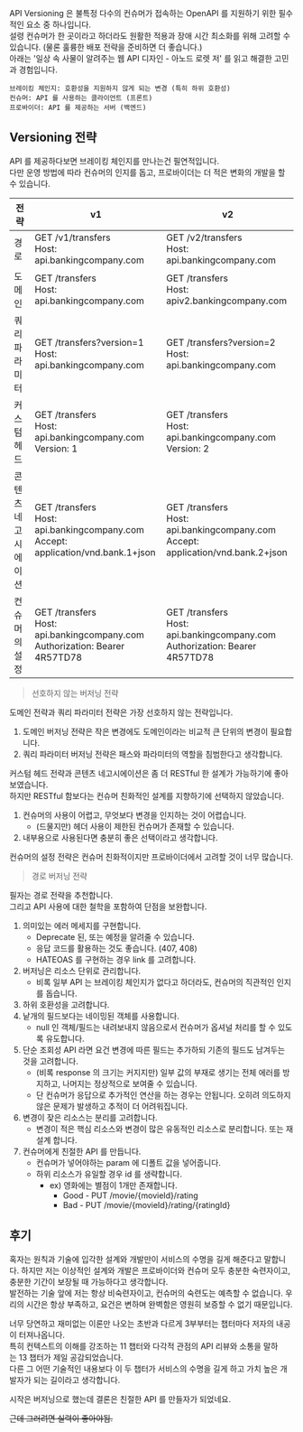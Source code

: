 API Versioning 은 불특정 다수의 컨슈머가 접속하는 OpenAPI 를 지원하기 위한 필수적인 요소 중 하나입니다.  
설령 컨슈머가 한 곳이라고 하더라도 원활한 적용과 장애 시간 최소화를 위해 고려할 수 있습니다. (물론 훌륭한 배포 전략을 준비하면 더 좋습니다.)  
아래는 '일상 속 사물이 알려주는 웹 API 디자인 - 아노드 로렛 저' 를 읽고 해결한 고민과 경험입니다.

```text
브레이킹 체인지: 호환성을 지원하지 않게 되는 변경 (특히 하위 호환성)
컨슈머: API 를 사용하는 클라이언트 (프론트) 
프로바이더: API 를 제공하는 서버 (백엔드)
```

## Versioning 전략

API 를 제공하다보면 브레이킹 체인지를 만나는건 필연적입니다.  
다만 운영 방법에 따라 컨슈머의 인지를 돕고, 프로바이더는 더 적은 변화의 개발을 할 수 있습니다.

| 전략                | v1                                                                                    | v2                                                                                    |
| ------------------- | ------------------------------------------------------------------------------------- | ------------------------------------------------------------------------------------- |
| 경로                | GET /v1/transfers<br>Host: api.bankingcompany.com                                     | GET /v2/transfers<br>Host: api.bankingcompany.com                                     |
| 도메인              | GET /transfers<br>Host: api.bankingcompany.com                                        | GET /transfers<br>Host: apiv2.bankingcompany.com                                      |
| 쿼리 파라미터       | GET /transfers?version=1<br>Host: api.bankingcompany.com                              | GET /transfers?version=2<br>Host: api.bankingcompany.com                              |
| 커스텀 헤드         | GET /transfers<br>Host: api.bankingcompany.com<br>Version: 1                          | GET /transfers<br>Host: api.bankingcompany.com<br>Version: 2                          |
| 콘텐츠 네고시에이션 | GET /transfers<br>Host: api.bankingcompany.com<br>Accept: application/vnd.bank.1+json | GET /transfers<br>Host: api.bankingcompany.com<br>Accept: application/vnd.bank.2+json |
| 컨슈머의 설정       | GET /transfers<br>Host: api.bankingcompany.com<br>Authorization: Bearer 4R57TD78      | GET /transfers<br>Host: api.bankingcompany.com<br>Authorization: Bearer 4R57TD78      |

> 선호하지 않는 버저닝 전략

도메인 전략과 쿼리 파라미터 전략은 가장 선호하지 않는 전략입니다.

1. 도메인 버저닝 전략은 작은 변경에도 도메인이라는 비교적 큰 단위의 변경이 필요합니다.
2. 쿼리 파라미터 버저닝 전략은 패스와 파라미터의 역할을 침범한다고 생각합니다.

커스텀 헤드 전략과 콘텐츠 네고시에이션은 좀 더 RESTful 한 설계가 가능하기에 좋아보였습니다.  
하지만 RESTful 함보다는 컨슈머 친화적인 설계를 지향하기에 선택하지 않았습니다.

1. 컨슈머의 사용이 어렵고, 무엇보다 변경을 인지하는 것이 어렵습니다.
   - (드물지만) 헤더 사용이 제한된 컨슈머가 존재할 수 있습니다.
2. 내부용으로 사용된다면 충분히 좋은 선택이라고 생각합니다.

컨슈머의 설정 전략은 컨슈머 친화적이지만 프로바이더에서 고려할 것이 너무 많습니다.

> 경로 버저닝 전략

필자는 경로 전략을 추천합니다.  
그리고 API 사용에 대한 철학을 포함하여 단점을 보완합니다.

1. 의미있는 에러 메세지를 구현합니다.
   - Deprecate 된, 또는 예정을 알려줄 수 있습니다.
   - 응답 코드를 활용하는 것도 좋습니다. (407, 408)
   - HATEOAS 를 구현하는 경우 link 를 고려합니다.
2. 버저닝은 리소스 단위로 관리합니다.
   - 비록 일부 API 는 브레이킹 체인지가 없다고 하더라도, 컨슈머의 직관적인 인지를 돕습니다.
3. 하위 호환성을 고려합니다.
4. 낱개의 필드보다는 네이밍된 객체를 사용합니다.
   - null 인 객체/필드는 내려보내지 않음으로서 컨슈머가 옵셔널 처리를 할 수 있도록 유도합니다.
5. 단순 조회성 API 라면 요건 변경에 따른 필드는 추가하되 기존의 필드도 남겨두는 것을 고려합니다.
   - (비록 response 의 크기는 커지지만) 일부 값의 부재로 생기는 전체 에러를 방지하고, 나머지는 정상적으로 보여줄 수 있습니다.
   - 단 컨슈머가 응답으로 추가적인 연산을 하는 경우는 안됩니다. 오히려 의도하지 않은 문제가 발생하고 추적이 더 어려워집니다.
6. 변경이 잦은 리소스는 분리를 고려합니다.
   - 변경이 적은 핵심 리소스와 변경이 많은 유동적인 리소스로 분리합니다. 또는 재설계 합니다.
7. 컨슈머에게 친절한 API 를 만듭니다.
   - 컨슈머가 넣어야하는 param 에 디폴트 값을 넣어줍니다.
   - 하위 리소스가 유일할 경우 id 를 생략합니다.
     - ex) 영화에는 별점이 1개만 존재합니다.
       - Good - PUT /movie/{movieId}/rating
       - Bad - PUT /movie/{movieId}/rating/{ratingId}

## 후기

혹자는 원칙과 기술에 입각한 설계와 개발만이 서비스의 수명을 길게 해준다고 말합니다. 하지만 저는 이상적인 설계와 개발은 프로바이더와 컨슈머 모두 충분한 숙련자이고, 충분한 기간이 보장될 때 가능하다고 생각합니다.  
발전하는 기술 앞에 저는 항상 비숙련자이고, 컨슈머의 숙련도는 예측할 수 없습니다. 우리의 시간은 항상 부족하고, 요건은 변하며 완벽함은 영원히 보증할 수 없기 때문입니다.

너무 당연하고 재미없는 이론만 나오는 초반과 다르게 3부부터는 챕터마다 저자의 내공이 터져나옵니다.  
특히 컨텍스트의 이해를 강조하는 11 챕터와 다각적 관점의 API 리뷰와 소통을 말하는 13 챕터가 제일 공감되었습니다.  
다른 그 어떤 기술적인 내용보다 이 두 챕터가 서비스의 수명을 길게 하고 가치 높은 개발자가 되는 길이라고 생각합니다.

시작은 버저닝으로 했는데 결론은 친절한 API 를 만들자가 되었네요.

~~근데 그러려면 실력이 좋아야됨.~~
